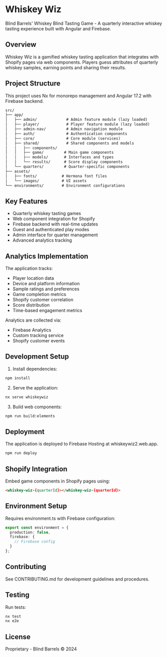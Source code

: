 # Whiskey Wiz

Blind Barrels' Whiskey Blind Tasting Game - A quarterly interactive whiskey tasting experience built with Angular and Firebase.

## Overview

Whiskey Wiz is a gamified whiskey tasting application that integrates with Shopify pages via web components. Players guess attributes of quarterly whiskey samples, earning points and sharing their results.

## Project Structure

This project uses Nx for monorepo management and Angular 17.2 with Firebase backend.

```markdown
src/
├── app/
│   ├── admin/             # Admin feature module (lazy loaded)
│   ├── player/            # Player feature module (lazy loaded)
│   ├── admin-nav/         # Admin navigation module
│   ├── auth/              # Authentication components
│   ├── core/              # Core module (services)
│   ├── shared/            # Shared components and models
│   │   ├── components/
│   │   ├── game/         # Main game components
│   │   ├── models/       # Interfaces and types
│   │   └── results/      # Score display components
│   └── quarters/         # Quarter-specific components
├── assets/
│   ├── fonts/           # Hermona font files
│   └── images/          # UI assets
└── environments/        # Environment configurations
```

## Key Features

- Quarterly whiskey tasting games
- Web component integration for Shopify
- Firebase backend with real-time updates
- Guest and authenticated play modes
- Admin interface for quarter management
- Advanced analytics tracking

## Analytics Implementation

The application tracks:

- Player location data
- Device and platform information
- Sample ratings and preferences
- Game completion metrics
- Shopify customer correlation
- Score distribution
- Time-based engagement metrics

Analytics are collected via:

- Firebase Analytics
- Custom tracking service
- Shopify customer events

## Development Setup

1. Install dependencies:

```bash
npm install
```

2. Serve the application:

```bash
nx serve whiskeywiz
```

3. Build web components:

```bash
npm run build:elements
```

## Deployment

The application is deployed to Firebase Hosting at whiskeywiz2.web.app.

```bash
npm run deploy
```

## Shopify Integration

Embed game components in Shopify pages using:

```html
<whiskey-wiz-{quarterId}></whiskey-wiz-{quarterId}>
```

## Environment Setup

Requires environment.ts with Firebase configuration:

```typescript
export const environment = {
  production: false,
  firebase: {
    // Firebase config
  }
};
```

## Contributing

See CONTRIBUTING.md for development guidelines and procedures.

## Testing

Run tests:

```bash
nx test
nx e2e
```

## License

Proprietary - Blind Barrels © 2024
